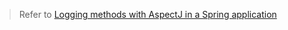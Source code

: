> Refer to [Logging methods with AspectJ in a Spring application](https://mflash.dev/post/2020/09/13/logging-methods-with-aspectj-in-a-spring-application/)
